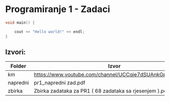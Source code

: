 # Programiranje 1 - Zadaci

```c++
void main() {

	cout << "Hello world!" << endl;
}
```

## Izvori:

| Folder | Izvor |
| ------ | ------ |
| km | https://www.youtube.com/channel/UCCqie7dSUAnkGp0CXB3aRiw |
| napredni | pr1_napredni zad.pdf |
| zbirka | Zbirka zadataka za PR1 ( 68 zadataka sa rjesenjem ).pdf |
